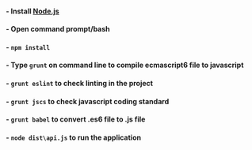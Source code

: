 #### - Install [Node.js](https://nodejs.org/)
#### - Open command prompt/bash
#### - **`npm install`**
#### - Type **`grunt`** on command line to compile ecmascript6 file to javascript
#### - **`grunt eslint`** to check linting in the project
#### - **`grunt jscs`** to check javascript coding standard
#### - **`grunt babel`** to convert .es6 file to .js file
#### - **`node dist\api.js`** to run the application
